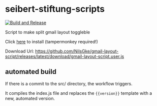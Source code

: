 # seibert-stiftung-scripts

[![Build and Release](https://github.com/NilsGke/gmail-layout-script/actions/workflows/build-release.yaml/badge.svg)](https://github.com/NilsGke/gmail-layout-script/actions/workflows/build-release.yaml)

Script to make split gmail layout toggleble

Click [here](https://github.com/NilsGke/gmail-layout-script/releases/latest/download/gmail-layout-script.user.js) to install (tampermonkey required!)

Download Url: <https://github.com/NilsGke/gmail-layout-script/releases/latest/download/gmail-layout-script.user.js>

## automated build

If there is a commit to the src/ directory, the workflow triggers.

It compiles the index.js file and replaces the `{{version}}` template with a new, automated version.
